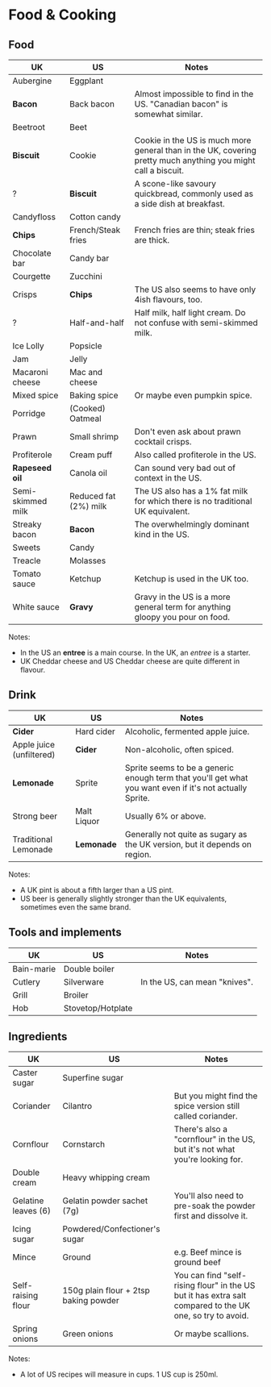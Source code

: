 # Food & Cooking

## Food

UK  | US  | Notes
--- | --- | ---
Aubergine | Eggplant |
**Bacon** | Back bacon | Almost impossible to find in the US. "Canadian bacon" is somewhat similar.
Beetroot | Beet |
**Biscuit** | Cookie | Cookie in the US is much more general than in the UK, covering pretty much anything you might call a biscuit.
? | **Biscuit** | A scone-like savoury quickbread, commonly used as a side dish at breakfast.
Candyfloss | Cotton candy |
**Chips** | French/Steak fries | French fries are thin; steak fries are thick.
Chocolate bar | Candy bar |
Courgette | Zucchini |
Crisps | **Chips** | The US also seems to have only 4ish flavours, too.
? | Half-and-half | Half milk, half light cream. Do not confuse with semi-skimmed milk.
Ice Lolly | Popsicle |
Jam | Jelly |
Macaroni cheese | Mac and cheese |
Mixed spice | Baking spice | Or maybe even pumpkin spice.
Porridge | (Cooked) Oatmeal |
Prawn | Small shrimp | Don't even ask about prawn cocktail crisps.
Profiterole | Cream puff | Also called profiterole in the US.
**Rapeseed oil** | Canola oil | Can sound very bad out of context in the US.
Semi-skimmed milk | Reduced fat (2%) milk | The US also has a 1% fat milk for which there is no traditional UK equivalent.
Streaky bacon | **Bacon** | The overwhelmingly dominant kind in the US.
Sweets | Candy |
Treacle | Molasses |
Tomato sauce | Ketchup | Ketchup is used in the UK too.
White sauce | **Gravy** | Gravy in the US is a more general term for anything gloopy you pour on food.

Notes:
* In the US an **entree** is a main course. In the UK, an *entree* is a starter.
* UK Cheddar cheese and US Cheddar cheese are quite different in flavour.

## Drink

UK  | US  | Notes
--- | --- | ---
**Cider** | Hard cider | Alcoholic, fermented apple juice.
Apple juice (unfiltered) | **Cider** | Non-alcoholic, often spiced.
**Lemonade** | Sprite | Sprite seems to be a generic enough term that you'll get what you want even if it's not actually Sprite.
Strong beer | Malt Liquor | Usually 6% or above.
Traditional Lemonade | **Lemonade** | Generally not quite as sugary as the UK version, but it depends on region.

Notes:
* A UK pint is about a fifth larger than a US pint.
* US beer is generally slightly stronger than the UK equivalents, sometimes even the same brand.


## Tools and implements

UK  | US  | Notes
--- | --- | ---
Bain-marie | Double boiler |
Cutlery | Silverware | In the US, can mean "knives".
Grill | Broiler |
Hob | Stovetop/Hotplate |


## Ingredients

UK  | US  | Notes
--- | --- | ---
Caster sugar | Superfine sugar |
Coriander | Cilantro | But you might find the spice version still called coriander.
Cornflour | Cornstarch | There's also a "cornflour" in the US, but it's not what you're looking for.
Double cream | Heavy whipping cream |
Gelatine leaves (6) | Gelatin powder sachet (7g) | You'll also need to pre-soak the powder first and dissolve it.
Icing sugar | Powdered/Confectioner's sugar |
Mince | Ground | e.g. Beef mince is ground beef
Self-raising flour | 150g plain flour + 2tsp baking powder | You can find "self-rising flour" in the US but it has extra salt compared to the UK one, so try to avoid.
Spring onions | Green onions | Or maybe scallions.

Notes:
* A lot of US recipes will measure in cups. 1 US cup is 250ml.
